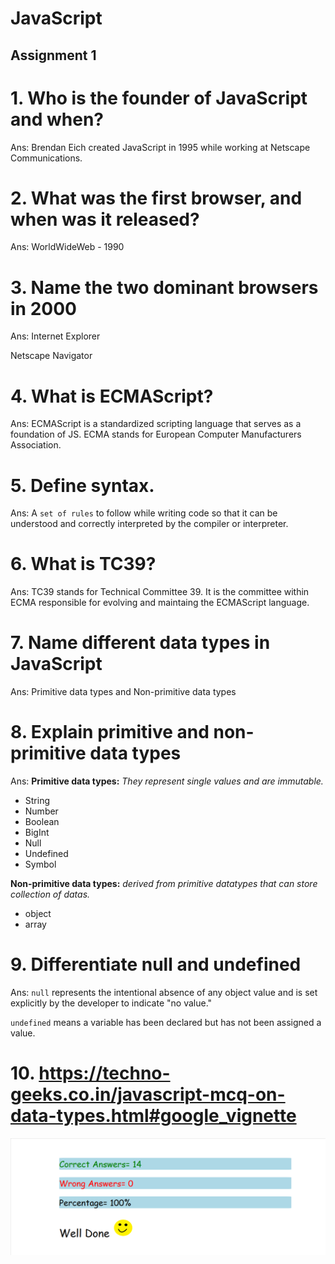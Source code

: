  # JavaScript
## Assignment 1

# 1.	Who is the founder of JavaScript and when?
 Ans: Brendan Eich created JavaScript in 1995 while working at Netscape Communications.
# 2.	What was the first browser, and when was it released?
Ans: WorldWideWeb - 1990
# 3.	Name the two dominant browsers in 2000
 Ans: Internet Explorer

 Netscape Navigator
# 4.	What is ECMAScript? 
 Ans: ECMAScript is a standardized scripting language that serves as a foundation of JS.
 ECMA stands for European Computer Manufacturers Association.
# 5.	Define syntax.
 Ans: A `set of rules` to follow while writing code so that it can be understood and correctly interpreted by the compiler or interpreter.
# 6.	What is TC39?
 Ans:  TC39 stands for Technical Committee 39. It is the committee within ECMA responsible for evolving and maintaing the ECMAScript language.
# 7.	Name different data types in JavaScript
 Ans: Primitive data types and Non-primitive data types
# 8.	Explain primitive and non-primitive data types
 Ans: **Primitive data types:**
 *They represent single values and are immutable.*
 - String
 - Number
 - Boolean
 - BigInt
 - Null
 - Undefined
 - Symbol

 **Non-primitive data types:**
 *derived from primitive datatypes that can store collection of datas.*
 - object
 - array

# 9.	Differentiate null and undefined
 Ans: `null` represents the intentional absence of any object value and is set explicitly by the developer to indicate "no value."

 `undefined` means a variable has been declared but has not been assigned a value.
# 10.	https://techno-geeks.co.in/javascript-mcq-on-data-types.html#google_vignette
![alt text](image.png)

